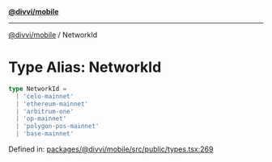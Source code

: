 [**@divvi/mobile**](../README.md)

---

[@divvi/mobile](../README.md) / NetworkId

# Type Alias: NetworkId

```ts
type NetworkId =
  | 'celo-mainnet'
  | 'ethereum-mainnet'
  | 'arbitrum-one'
  | 'op-mainnet'
  | 'polygon-pos-mainnet'
  | 'base-mainnet'
```

Defined in: [packages/@divvi/mobile/src/public/types.tsx:269](https://github.com/divvi-xyz/divvi-mobile/blob/main/packages/@divvi/mobile/src/public/types.tsx#L269)
